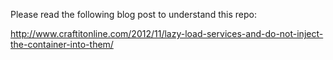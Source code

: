 Please read the following blog post to understand this repo:

http://www.craftitonline.com/2012/11/lazy-load-services-and-do-not-inject-the-container-into-them/